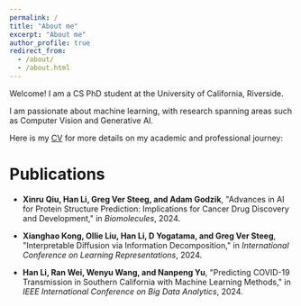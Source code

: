 ```yaml
---
permalink: /
title: "About me"
excerpt: "About me"
author_profile: true
redirect_from: 
  - /about/
  - /about.html
---
```


Welcome! I am a CS PhD student at the University of California, Riverside.

I am passionate about machine learning, with research spanning areas such as Computer Vision and Generative AI.

Here is my [CV](https://github.com/HanLiii/HanLiii.github.io/raw/master/files/HanLi_Resume_Oct24.pdf) for more details on my academic and professional journey:

Publications
======
* **Xinru Qiu, Han Li, Greg Ver Steeg, and Adam Godzik**, "Advances in AI for Protein Structure Prediction: Implications for Cancer Drug Discovery and Development," in *Biomolecules*, 2024.

* **Xianghao Kong, Ollie Liu, Han Li, D Yogatama, and Greg Ver Steeg**, "Interpretable Diffusion via Information Decomposition," in *International Conference on Learning Representations*, 2024.

* **Han Li, Ran Wei, Wenyu Wang, and Nanpeng Yu**, "Predicting COVID-19 Transmission in Southern California with Machine Learning Methods," in *IEEE International Conference on Big Data Analytics*, 2024.
